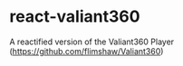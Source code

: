# react-valiant360

A reactified version of the Valiant360 Player (https://github.com/flimshaw/Valiant360)
